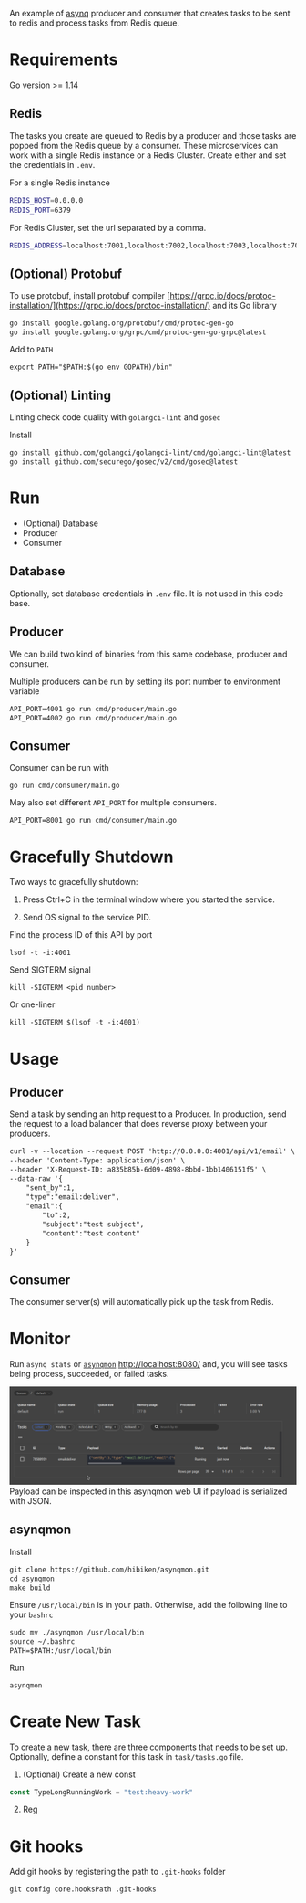An example of [asynq](https://github.com/hibiken/asynq) producer and consumer that creates tasks to be sent to redis and process tasks from Redis queue.

# Requirements

Go version >= 1.14

## Redis

The tasks you create are queued to Redis by a producer and those tasks are
popped from the Redis queue by a consumer. These microservices can work with
a single Redis instance or a Redis Cluster. Create either and set the credentials
in `.env`.

For a single Redis instance
```bash
REDIS_HOST=0.0.0.0
REDIS_PORT=6379
```

For Redis Cluster, set the url separated by a comma.
```bash
REDIS_ADDRESS=localhost:7001,localhost:7002,localhost:7003,localhost:7004,localhost:7005,localhost:7006
```

## (Optional) Protobuf

To use protobuf, install protobuf compiler [https://grpc.io/docs/protoc-installation/](https://grpc.io/docs/protoc-installation/) and its Go library

    go install google.golang.org/protobuf/cmd/protoc-gen-go
    go install google.golang.org/grpc/cmd/protoc-gen-go-grpc@latest

Add to `PATH`

    export PATH="$PATH:$(go env GOPATH)/bin"

## (Optional) Linting

Linting check code quality with `golangci-lint` and `gosec`

Install

    go install github.com/golangci/golangci-lint/cmd/golangci-lint@latest
    go install github.com/securego/gosec/v2/cmd/gosec@latest

# Run

 - (Optional) Database
 - Producer
 - Consumer

## Database

Optionally, set database credentials in `.env` file. It is not used in this code
base.

## Producer

We can build two kind of binaries from this same codebase, producer and consumer.

Multiple producers can be run by setting its port number to environment variable

    API_PORT=4001 go run cmd/producer/main.go
    API_PORT=4002 go run cmd/producer/main.go

## Consumer

Consumer can be run with

    go run cmd/consumer/main.go

May also set different `API_PORT` for multiple consumers.

    API_PORT=8001 go run cmd/consumer/main.go

# Gracefully Shutdown

Two ways to gracefully shutdown:

1. Press Ctrl+C in the terminal window where you started the service.


2. Send OS signal to the service PID.

Find the process ID of this API by port

    lsof -t -i:4001

Send SIGTERM signal

    kill -SIGTERM <pid number>

Or one-liner

    kill -SIGTERM $(lsof -t -i:4001)

# Usage

## Producer

Send a task by sending an http request to a Producer. In production, send the request to a load balancer that does reverse proxy between your producers.

    curl -v --location --request POST 'http://0.0.0.0:4001/api/v1/email' \
    --header 'Content-Type: application/json' \
    --header 'X-Request-ID: a835b85b-6d09-4898-8bbd-1bb1406151f5' \
    --data-raw '{
        "sent_by":1,
        "type":"email:deliver",
        "email":{
            "to":2,
            "subject":"test subject",
            "content":"test content"
        }
    }'

## Consumer

The consumer server(s) will automatically pick up the task from Redis.

# Monitor

Run `asynq stats` or [`asynqmon`](#asynqmon) [http://localhost:8080/](http://localhost:8080/) and, you will see tasks being process, succeeded, or failed tasks.

![inspect-payload](assets/asynqmon-inspect-payload.png)
Payload can be inspected in this asynqmon web UI if payload is serialized with JSON.

## asynqmon

Install

    git clone https://github.com/hibiken/asynqmon.git
    cd asynqmon
    make build


Ensure `/usr/local/bin` is in your path. Otherwise, add the following line to your `bashrc`

    sudo mv ./asynqmon /usr/local/bin
    source ~/.bashrc
    PATH=$PATH:/usr/local/bin

Run

    asynqmon

# Create New Task

To create a new task, there are three components that needs to be set up. Optionally, define a constant for this task in `task/tasks.go` file.

1. (Optional) Create a new const

```go
const TypeLongRunningWork = "test:heavy-work"
```
    
2. Reg

# Git hooks

Add git hooks by registering the path to `.git-hooks` folder

    git config core.hooksPath .git-hooks
